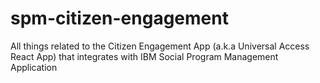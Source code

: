 # spm-citizen-engagement
All things related to the Citizen Engagement App (a.k.a Universal Access React App) that integrates with IBM Social Program Management Application
